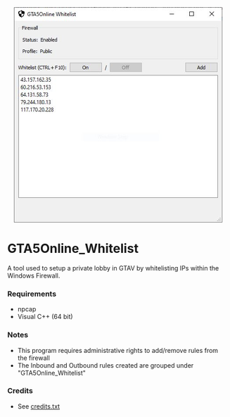 <div align="center">
  <img src="images/image1.jpg">
</div>

# GTA5Online_Whitelist
A tool used to setup a private lobby in GTAV by whitelisting IPs within the Windows Firewall.

### Requirements
* npcap
* Visual C++ (64 bit)

### Notes
* This program requires administrative rights to add/remove rules from the firewall
* The Inbound and Outbound rules created are grouped under "GTA5Online_Whitelist"

### Credits
* See [credits.txt](credits.txt)
